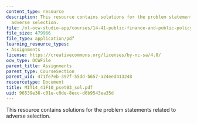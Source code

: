 ```yaml
---
content_type: resource
description: This resource contains solutions for the problem statements related to
  adverse selection.
file: /ol-ocw-studio-app/courses/14-41-public-finance-and-public-policy-fall-2010/96539e36c01ec0de8eccd6b9543ea35d_MIT14_41F10_pset03_sol.pdf
file_size: 479966
file_type: application/pdf
learning_resource_types:
- Assignments
license: https://creativecommons.org/licenses/by-nc-sa/4.0/
ocw_type: OCWFile
parent_title: Assignments
parent_type: CourseSection
parent_uid: 471fe7eb-397f-55dd-b657-a24eed413248
resourcetype: Document
title: MIT14_41F10_pset03_sol.pdf
uid: 96539e36-c01e-c0de-8ecc-d6b9543ea35d
---
```

This resource contains solutions for the problem statements related to adverse selection.